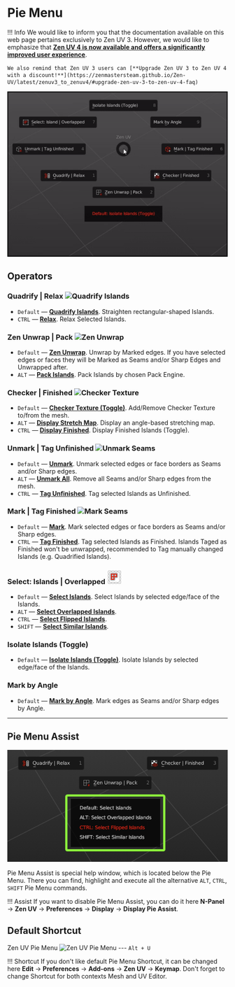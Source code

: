 # Pie Menu

!!! Info
    We would like to inform you that the documentation available on this web page pertains exclusively to Zen UV 3. However, we would like to emphasize that [**Zen UV 4 is now available and offers a significantly improved user experience**](https://zenmastersteam.github.io/Zen-UV/latest/).

    We also remind that Zen UV 3 users can [**Upgrade Zen UV 3 to Zen UV 4 with a discount!**](https://zenmastersteam.github.io/Zen-UV/latest/zenuv3_to_zenuv4/#upgrade-zen-uv-3-to-zen-uv-4-faq)

![Pie Menu](img/gifs/pie_menu/pie_menu.gif)

## Operators

### Quadrify | Relax ![Quadrify Islands](img/icons/quadrify_32.png)

- `Default` — [**Quadrify Islands**](https://zen-masters.github.io/Zen-UV/transform/#quadrify-islands). Straighten rectangular-shaped Islands.
- `CTRL` — [**Relax**](https://zen-masters.github.io/Zen-UV/transform/#relax). Relax Selected Islands.
  
### Zen Unwrap | Pack ![Zen Unwrap](img/icons/zen-unwrap@2x.png)

- `Default` — [**Zen Unwrap**](https://zen-masters.github.io/Zen-UV/unwrap/#zen-unwrap). Unwrap by Marked edges. If you have selected edges or faces they will be Marked as Seams and/or Sharp Edges and Unwrapped after.
- `ALT` — [**Pack Islands**](https://zen-masters.github.io/Zen-UV/pack/#pack-islands). Pack Islands by chosen Pack Engine.

### Checker | Finished ![Checker Texture](img/icons/checker_32.png)

- `Default` — [**Checker Texture (Toggle)**](https://zen-masters.github.io/Zen-UV/checker/#checker-texture-toggle). Add/Remove Checker Texture to/from the mesh.
- `ALT` — [**Display Stretch Map**](https://zen-masters.github.io/Zen-UV/checker/#display-stretch-map). Display an angle-based stretching map.
- `CTRL` — [**Display Finished**](https://zen-masters.github.io/Zen-UV/unwrap/#display-finished-toggle). Display Finished Islands (Toggle).

### Unmark | Tag Unfinished ![Unmark Seams](img/icons/unmark-seams@2x.png)

- `Default` — [**Unmark**](https://zen-masters.github.io/Zen-UV/unwrap/#unmark). Unmark selected edges or face borders as Seams and/or Sharp edges.
- `ALT` — [**Unmark All**](https://zen-masters.github.io/Zen-UV/unwrap/#unmark-all). Remove all Seams and/or Sharp edges from the mesh.
- `CTRL` — [**Tag Unfinished**](https://zen-masters.github.io/Zen-UV/unwrap/#tag-unfinished). Tag selected Islands as Unfinished.

### Mark | Tag Finished ![Mark Seams](img/icons/mark-seams@2x.png)

- `Default` — [**Mark**](https://zen-masters.github.io/Zen-UV/unwrap/#mark). Mark selected edges or face borders as Seams and/or Sharp edges.
- `CTRL` — [**Tag Finished**](https://zen-masters.github.io/Zen-UV/unwrap/#tag-finished). Tag selected Islands as Finished. Islands Taged as Finished won't be unwrapped, recommended to Tag manually changed Islands (e.g. Quadrified Islands).

### Select: Islands | Overlapped ![](img/icons/select.png)

- `Default` — [**Select Islands**](https://zen-masters.github.io/Zen-UV/select/#islands). Select Islands by selected edge/face of the Islands.
- `ALT` — [**Select Overlapped Islands**](https://zen-masters.github.io/Zen-UV/select/#overlapped).
- `CTRL` — [**Select Flipped Islands**](https://zen-masters.github.io/Zen-UV/select/#flipped).
- `SHIFT` — [**Select Similar Islands**](https://zen-masters.github.io/Zen-UV/select/#similar).

### Isolate Islands (Toggle)

- `Default` — [**Isolate Islands (Toggle)**](https://zen-masters.github.io/Zen-UV/select/#isolate-islands-toggle). Isolate Islands by selected edge/face of the Islands.

### Mark by Angle

- `Default` — [**Mark by Angle**](https://zen-masters.github.io/Zen-UV/unwrap/#mark-by-angle). Mark edges as Seams and/or Sharp edges by Angle.

---
## Pie Menu Assist

![Pie Menu Assist](img/screen/pie_menu/pie_menu_assitant.png)

Pie Menu Assist is special help window, which is located below the Pie Menu. There you can find, highlight and execute all the alternative `ALT`, `CTRL`, `SHIFT` Pie Menu commands.

!!! Assist
    If you want to disable Pie Menu Assist, you can do it here **N-Panel** -> **Zen UV** -> **Preferences** -> **Display** -> **Display Pie Assist**. 

## Default Shortcut
  Zen UV Pie Menu ![Zen UV Pie Menu](img/icons/zen-uv@2x.png) --- `Alt + U`

!!! Shortcut
    If you don't like default Pie Menu Shortcut, it can be changed here **Edit** -> **Preferences** -> **Add-ons** -> **Zen UV** -> **Keymap**. Don't forget to change Shortcut for both contexts Mesh and UV Editor.